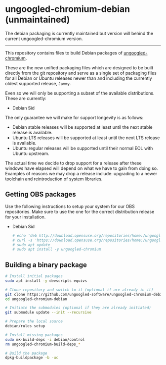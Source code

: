 # ungoogled-chromium-debian (unmaintained)

The debian packaging is currently maintained but version will behind the current ungoogled-chromium version.

---

This repository contains files to build Debian packages of
[ungoogled-chromium](//github.com/Eloston/ungoogled-chromium).

These are the new unified packaging files which are designed to be built
directly from the git repository and serve as a single set of packaging
files for all Debian or Ubuntu releases newer than and including the
currently oldest supported release, `Jammy`.

Even so we will only be supporting a subset of the available distributions.
These are currently:
- Debian Sid

The only guarantee we will make for support longevity is as follows:
- Debian stable releases will be supported at least until the next stable release is available.
- Ubuntu LTS releases will be supported at least until the next LTS release is available.
- Ubuntu regular releases will be supported until their normal EOL with Ubuntu upstream.

The actual time we decide to drop support for a release after these windows
have elapsed will depend on what we have to gain from doing so. Examples of
reasons we may drop a release include: upgrading to a newer toolchain and
reintroduction of system libraries.

## Getting OBS packages

Use the following instructions to setup your system for our OBS repositories. Make sure to use the one for the correct distribution release for your installation.
- Debian Sid
  ```sh
  # echo 'deb http://download.opensuse.org/repositories/home:/ungoogled_chromium/Debian_Sid/ /' | sudo tee /etc/apt/sources.list.d/home-ungoogled_chromium.list > /dev/null
  # curl -s 'https://download.opensuse.org/repositories/home:/ungoogled_chromium/Debian_Sid/Release.key' | gpg --dearmor | sudo tee /etc/apt/trusted.gpg.d/home-ungoogled_chromium.gpg > /dev/null
  # sudo apt update
  # sudo apt install -y ungoogled-chromium
  ```

## Building a binary package

```sh
# Install initial packages
sudo apt install -y devscripts equivs

# Clone repository and switch to it (optional if are already in it)
git clone https://github.com/ungoogled-software/ungoogled-chromium-debian.git
cd ungoogled-chromium-debian

# Initiate the submodules (optional if they are already initiated)
git submodule update --init --recursive

# Prepare the local source
debian/rules setup

# Install missing packages
sudo mk-build-deps -i debian/control
rm ungoogled-chromium-build-deps_*

# Build the package
dpkg-buildpackage -b -uc
```
